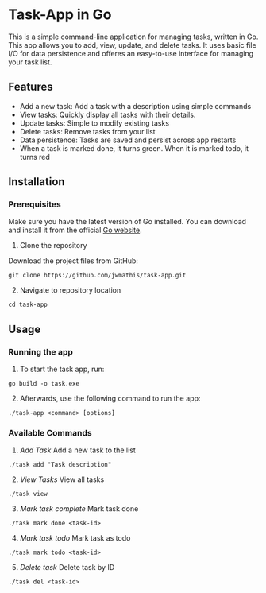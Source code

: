 # Task-App in Go

This is a simple command-line application for managing tasks, written in Go. This app allows you to add, 
view, update, and delete tasks. It uses basic file I/O for data persistence and offeres an easy-to-use 
interface for managing your task list.

## Features
* Add a new task: Add a task with a description using simple commands
* View tasks: Quickly display all tasks with their details.
* Update tasks: Simple to modify existing tasks
* Delete tasks: Remove tasks from your list
* Data persistence: Tasks are saved and persist across app restarts
* When a task is marked done, it turns green. When it is marked todo, it turns red

## Installation

### Prerequisites

Make sure you have the latest version of Go installed. You can download and install it from the official [Go website](https://go.dev/).

1. Clone the repository

Download the project files from GitHub:
```
git clone https://github.com/jwmathis/task-app.git
```
2. Navigate to repository location
```
cd task-app
```

## Usage

### Running the app
1. To start the task app, run:

```
go build -o task.exe
```
2. Afterwards, use the following command to run the app:

```
./task-app <command> [options]
```
### Available Commands
1. *Add Task* Add a new task to the list
```
./task add "Task description"
```
2. *View Tasks* View all tasks
```
./task view
```
3. *Mark task complete* Mark task done
```
./task mark done <task-id>
```
4. *Mark task todo* Mark task as todo
```
./task mark todo <task-id>
```
5. *Delete task* Delete task by ID
```
./task del <task-id>
```